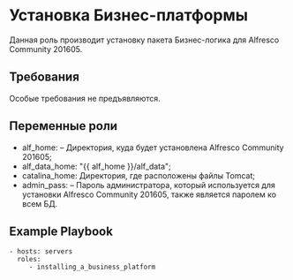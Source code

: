 Установка Бизнес-платформы
=========

Данная роль производит установку пакета Бизнес-логика для Alfresco Community 201605.

Требования
------------

Особые требования не предъявляются.

Переменные роли
--------------

* alf_home: – Директория, куда будет установлена Alfresco Community 201605;
* alf_data_home: "{{ alf_home }}/alf_data";
* catalina_home: Директория, где расположены файлы Tomcat;
* admin_pass: – Пароль администратора, который используется для установки Alfresco Community 201605, также является паролем ко всем БД.

Example Playbook
----------------

    - hosts: servers
      roles:
         - installing_a_business_platform